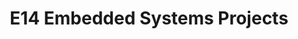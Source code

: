 ---
layout: project_batch
title: E14 Embedded Systems Projects
permalink: /3yp/e14/
has_children: true
parent: Embedded Systems Projects
batch: e14

default_thumb_image: /data/categories/3yp/thumbnail.jpg
description: 3rd year embedded systems project which is a combination of CO321, CO324 and CO325 courses
---